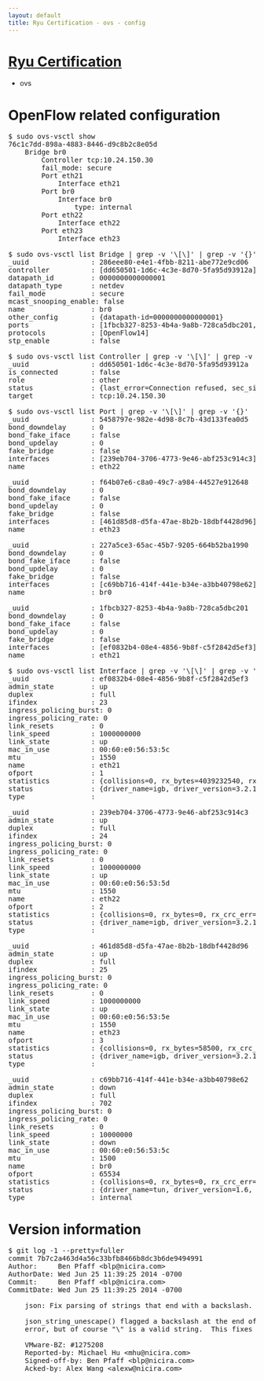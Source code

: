```yaml
---
layout: default
title: Ryu Certification - ovs - config
---
```

# [Ryu Certification](http://osrg.github.io/ryu/certification.html)
* ovs 

# OpenFlow related configuration
<pre>
$ sudo ovs-vsctl show
76c1c7dd-898a-4883-8446-d9c8b2c8e05d
    Bridge br0
        Controller tcp:10.24.150.30
        fail_mode: secure
        Port eth21
            Interface eth21
        Port br0
            Interface br0
                type: internal
        Port eth22
            Interface eth22
        Port eth23
            Interface eth23

$ sudo ovs-vsctl list Bridge | grep -v '\[\]' | grep -v '{}'
_uuid               : 286eee80-e4e1-4fbb-8211-abe772e9cd06
controller          : [dd650501-1d6c-4c3e-8d70-5fa95d93912a]
datapath_id         : 0000000000000001
datapath_type       : netdev
fail_mode           : secure
mcast_snooping_enable: false
name                : br0
other_config        : {datapath-id=0000000000000001}
ports               : [1fbcb327-8253-4b4a-9a8b-728ca5dbc201, 227a5ce3-65ac-45b7-9205-664b52ba1990, 5458797e-982e-4d98-8c7b-43d133fea0d5, f64b07e6-c8a0-49c7-a984-44527e912648]
protocols           : [OpenFlow14]
stp_enable          : false

$ sudo ovs-vsctl list Controller | grep -v '\[\]' | grep -v '{}'
_uuid               : dd650501-1d6c-4c3e-8d70-5fa95d93912a
is_connected        : false
role                : other
status              : {last_error=Connection refused, sec_since_connect=977, sec_since_disconnect=1, state=BACKOFF}
target              : tcp:10.24.150.30

$ sudo ovs-vsctl list Port | grep -v '\[\]' | grep -v '{}'
_uuid               : 5458797e-982e-4d98-8c7b-43d133fea0d5
bond_downdelay      : 0
bond_fake_iface     : false
bond_updelay        : 0
fake_bridge         : false
interfaces          : [239eb704-3706-4773-9e46-abf253c914c3]
name                : eth22

_uuid               : f64b07e6-c8a0-49c7-a984-44527e912648
bond_downdelay      : 0
bond_fake_iface     : false
bond_updelay        : 0
fake_bridge         : false
interfaces          : [461d85d8-d5fa-47ae-8b2b-18dbf4428d96]
name                : eth23

_uuid               : 227a5ce3-65ac-45b7-9205-664b52ba1990
bond_downdelay      : 0
bond_fake_iface     : false
bond_updelay        : 0
fake_bridge         : false
interfaces          : [c69bb716-414f-441e-b34e-a3bb40798e62]
name                : br0

_uuid               : 1fbcb327-8253-4b4a-9a8b-728ca5dbc201
bond_downdelay      : 0
bond_fake_iface     : false
bond_updelay        : 0
fake_bridge         : false
interfaces          : [ef0832b4-08e4-4856-9b8f-c5f2842d5ef3]
name                : eth21

$ sudo ovs-vsctl list Interface | grep -v '\[\]' | grep -v '{}'
_uuid               : ef0832b4-08e4-4856-9b8f-c5f2842d5ef3
admin_state         : up
duplex              : full
ifindex             : 23
ingress_policing_burst: 0
ingress_policing_rate: 0
link_resets         : 0
link_speed          : 1000000000
link_state          : up
mac_in_use          : 00:60:e0:56:53:5c
mtu                 : 1550
name                : eth21
ofport              : 1
statistics          : {collisions=0, rx_bytes=4039232540, rx_crc_err=0, rx_dropped=0, rx_errors=0, rx_frame_err=0, rx_over_err=0, rx_packets=91592134, tx_bytes=0, tx_dropped=0, tx_errors=0, tx_packets=0}
status              : {driver_name=igb, driver_version=3.2.10-k, firmware_version=2.10-9}
type                : 

_uuid               : 239eb704-3706-4773-9e46-abf253c914c3
admin_state         : up
duplex              : full
ifindex             : 24
ingress_policing_burst: 0
ingress_policing_rate: 0
link_resets         : 0
link_speed          : 1000000000
link_state          : up
mac_in_use          : 00:60:e0:56:53:5d
mtu                 : 1550
name                : eth22
ofport              : 2
statistics          : {collisions=0, rx_bytes=0, rx_crc_err=0, rx_dropped=0, rx_errors=0, rx_frame_err=0, rx_over_err=0, rx_packets=0, tx_bytes=2424532546, tx_dropped=0, tx_errors=0, tx_packets=36028564}
status              : {driver_name=igb, driver_version=3.2.10-k, firmware_version=2.10-9}
type                : 

_uuid               : 461d85d8-d5fa-47ae-8b2b-18dbf4428d96
admin_state         : up
duplex              : full
ifindex             : 25
ingress_policing_burst: 0
ingress_policing_rate: 0
link_resets         : 0
link_speed          : 1000000000
link_state          : up
mac_in_use          : 00:60:e0:56:53:5e
mtu                 : 1550
name                : eth23
ofport              : 3
statistics          : {collisions=0, rx_bytes=58500, rx_crc_err=0, rx_dropped=0, rx_errors=0, rx_frame_err=0, rx_over_err=0, rx_packets=39, tx_bytes=2014570284, tx_dropped=0, tx_errors=0, tx_packets=12796977}
status              : {driver_name=igb, driver_version=3.2.10-k, firmware_version=2.10-9}
type                : 

_uuid               : c69bb716-414f-441e-b34e-a3bb40798e62
admin_state         : down
duplex              : full
ifindex             : 702
ingress_policing_burst: 0
ingress_policing_rate: 0
link_resets         : 0
link_speed          : 10000000
link_state          : down
mac_in_use          : 00:60:e0:56:53:5c
mtu                 : 1500
name                : br0
ofport              : 65534
statistics          : {collisions=0, rx_bytes=0, rx_crc_err=0, rx_dropped=0, rx_errors=0, rx_frame_err=0, rx_over_err=0, rx_packets=0, tx_bytes=0, tx_dropped=0, tx_errors=0, tx_packets=0}
status              : {driver_name=tun, driver_version=1.6, firmware_version=N/A}
type                : internal
</pre>

# Version information
<pre>
$ git log -1 --pretty=fuller
commit 7b7c2a463d4a56c33bfb8466b8dc3b6de9494991
Author:     Ben Pfaff &lt;blp@nicira.com&gt;
AuthorDate: Wed Jun 25 11:39:25 2014 -0700
Commit:     Ben Pfaff &lt;blp@nicira.com&gt;
CommitDate: Wed Jun 25 11:39:25 2014 -0700

    json: Fix parsing of strings that end with a backslash.
    
    json_string_unescape&#40;&#41; flagged a backslash at the end of a string as an
    error, but of course &quot;\&quot; is a valid string.  This fixes the problem.
    
    VMware-BZ: #1275208
    Reported-by: Michael Hu &lt;mhu@nicira.com&gt;
    Signed-off-by: Ben Pfaff &lt;blp@nicira.com&gt;
    Acked-by: Alex Wang &lt;alexw@nicira.com&gt;
</pre>
